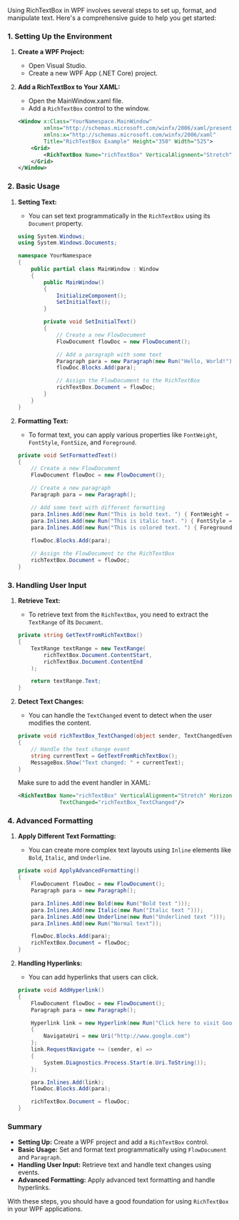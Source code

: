 Using RichTextBox in WPF involves several steps to set up, format, and manipulate text. Here's a comprehensive guide to help you get started:

### 1. Setting Up the Environment

1. **Create a WPF Project:**
   - Open Visual Studio.
   - Create a new WPF App (.NET Core) project.

2. **Add a RichTextBox to Your XAML:**
   - Open the MainWindow.xaml file.
   - Add a `RichTextBox` control to the window.

   ```xml
   <Window x:Class="YourNamespace.MainWindow"
           xmlns="http://schemas.microsoft.com/winfx/2006/xaml/presentation"
           xmlns:x="http://schemas.microsoft.com/winfx/2006/xaml"
           Title="RichTextBox Example" Height="350" Width="525">
       <Grid>
           <RichTextBox Name="richTextBox" VerticalAlignment="Stretch" HorizontalAlignment="Stretch"/>
       </Grid>
   </Window>
   ```

### 2. Basic Usage

1. **Setting Text:**
   - You can set text programmatically in the `RichTextBox` using its `Document` property.
   
   ```csharp
   using System.Windows;
   using System.Windows.Documents;

   namespace YourNamespace
   {
       public partial class MainWindow : Window
       {
           public MainWindow()
           {
               InitializeComponent();
               SetInitialText();
           }

           private void SetInitialText()
           {
               // Create a new FlowDocument
               FlowDocument flowDoc = new FlowDocument();

               // Add a paragraph with some text
               Paragraph para = new Paragraph(new Run("Hello, World!"));
               flowDoc.Blocks.Add(para);

               // Assign the FlowDocument to the RichTextBox
               richTextBox.Document = flowDoc;
           }
       }
   }
   ```

2. **Formatting Text:**
   - To format text, you can apply various properties like `FontWeight`, `FontStyle`, `FontSize`, and `Foreground`.

   ```csharp
   private void SetFormattedText()
   {
       // Create a new FlowDocument
       FlowDocument flowDoc = new FlowDocument();

       // Create a new paragraph
       Paragraph para = new Paragraph();

       // Add some text with different formatting
       para.Inlines.Add(new Run("This is bold text. ") { FontWeight = FontWeights.Bold });
       para.Inlines.Add(new Run("This is italic text. ") { FontStyle = FontStyles.Italic });
       para.Inlines.Add(new Run("This is colored text. ") { Foreground = Brushes.Blue });
       
       flowDoc.Blocks.Add(para);

       // Assign the FlowDocument to the RichTextBox
       richTextBox.Document = flowDoc;
   }
   ```

### 3. Handling User Input

1. **Retrieve Text:**
   - To retrieve text from the `RichTextBox`, you need to extract the `TextRange` of its `Document`.

   ```csharp
   private string GetTextFromRichTextBox()
   {
       TextRange textRange = new TextRange(
           richTextBox.Document.ContentStart,
           richTextBox.Document.ContentEnd
       );

       return textRange.Text;
   }
   ```

2. **Detect Text Changes:**
   - You can handle the `TextChanged` event to detect when the user modifies the content.

   ```csharp
   private void richTextBox_TextChanged(object sender, TextChangedEventArgs e)
   {
       // Handle the text change event
       string currentText = GetTextFromRichTextBox();
       MessageBox.Show("Text changed: " + currentText);
   }
   ```

   Make sure to add the event handler in XAML:

   ```xml
   <RichTextBox Name="richTextBox" VerticalAlignment="Stretch" HorizontalAlignment="Stretch"
                TextChanged="richTextBox_TextChanged"/>
   ```

### 4. Advanced Formatting

1. **Apply Different Text Formatting:**
   - You can create more complex text layouts using `Inline` elements like `Bold`, `Italic`, and `Underline`.

   ```csharp
   private void ApplyAdvancedFormatting()
   {
       FlowDocument flowDoc = new FlowDocument();
       Paragraph para = new Paragraph();

       para.Inlines.Add(new Bold(new Run("Bold text ")));
       para.Inlines.Add(new Italic(new Run("Italic text ")));
       para.Inlines.Add(new Underline(new Run("Underlined text ")));
       para.Inlines.Add(new Run("Normal text"));

       flowDoc.Blocks.Add(para);
       richTextBox.Document = flowDoc;
   }
   ```

2. **Handling Hyperlinks:**
   - You can add hyperlinks that users can click.

   ```csharp
   private void AddHyperlink()
   {
       FlowDocument flowDoc = new FlowDocument();
       Paragraph para = new Paragraph();

       Hyperlink link = new Hyperlink(new Run("Click here to visit Google"))
       {
           NavigateUri = new Uri("http://www.google.com")
       };
       link.RequestNavigate += (sender, e) =>
       {
           System.Diagnostics.Process.Start(e.Uri.ToString());
       };

       para.Inlines.Add(link);
       flowDoc.Blocks.Add(para);

       richTextBox.Document = flowDoc;
   }
   ```

### Summary

- **Setting Up:** Create a WPF project and add a `RichTextBox` control.
- **Basic Usage:** Set and format text programmatically using `FlowDocument` and `Paragraph`.
- **Handling User Input:** Retrieve text and handle text changes using events.
- **Advanced Formatting:** Apply advanced text formatting and handle hyperlinks.

With these steps, you should have a good foundation for using `RichTextBox` in your WPF applications.